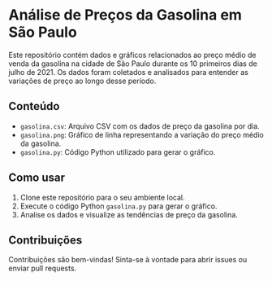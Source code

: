 # Análise de Preços da Gasolina em São Paulo

Este repositório contém dados e gráficos relacionados ao preço médio de venda da gasolina na cidade de São Paulo durante os 10 primeiros dias de julho de 2021. Os dados foram coletados e analisados para entender as variações de preço ao longo desse período.

## Conteúdo

- `gasolina.csv`: Arquivo CSV com os dados de preço da gasolina por dia.
- `gasolina.png`: Gráfico de linha representando a variação do preço médio da gasolina.
- `gasolina.py`: Código Python utilizado para gerar o gráfico.

## Como usar

1. Clone este repositório para o seu ambiente local.
2. Execute o código Python `gasolina.py` para gerar o gráfico.
3. Analise os dados e visualize as tendências de preço da gasolina.

## Contribuições

Contribuições são bem-vindas! Sinta-se à vontade para abrir issues ou enviar pull requests.



